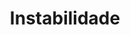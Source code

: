 ---
title: Instabilidade
layout: category
category: instabilidade
description: Use essa página para ficar de olho no histórico de quedas do PagSeguro, e nunca seja pego de surpresas. 
---